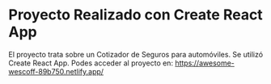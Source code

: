 # Proyecto Realizado con Create React App

El proyecto trata sobre un Cotizador de Seguros para automóviles. Se utilizó Create React App.
Podes acceder al proyecto en: https://awesome-wescoff-89b750.netlify.app/


